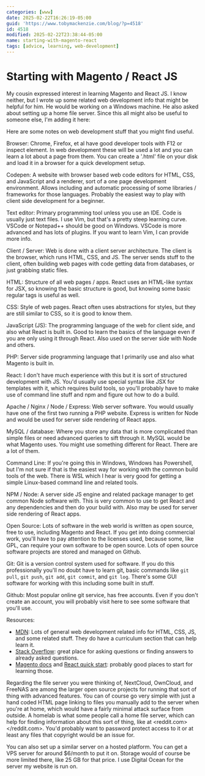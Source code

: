 ```yaml
---
categories: [www]
date: 2025-02-22T16:26:19-05:00
guid: 'https://www.tobymackenzie.com/blog/?p=4518'
id: 4518
modified: 2025-02-22T23:38:44-05:00
name: starting-with-magento-react
tags: [advice, learning, web-development]
---
```


Starting with Magento / React JS
================================

My cousin expressed interest in learning Magento and React JS.  I know neither, but I wrote up some related web development info that might be helpful for him.  He would be working on a Windows machine.  He also asked about setting up a home file server.  Since this all might also be useful to someone else, I'm adding it here:

Here are some notes on web development stuff that you might find useful.

<!--more-->

Browser: Chrome, Firefox, et al have good developer tools with F12 or inspect element.  In web development these will be used a lot and you can learn a lot about a page from them.  You can create a '.html' file on your disk and load it in a browser for a quick development setup.

Codepen: A website with browser based web code editors for HTML, CSS, and JavaScript and a renderer, sort of a one page development environment.  Allows including and automatic processing of some libraries / frameworks for those languages.  Probably the easiest way to play with client side development for a beginner.

Text editor: Primary programming tool unless you use an IDE.  Code is usually just text files.  I use Vim, but that's a pretty steep learning curve.  VSCode or Notepad++ should be good on Windows.  VSCode is more advanced and has lots of plugins.  If you want to learn Vim, I can provide more info.

Client / Server: Web is done with a client server architecture.  The client is the browser, which runs HTML, CSS, and JS.  The server sends stuff to the client, often building web pages with code getting data from databases, or just grabbing static files.

HTML: Structure of all web pages / apps.  React uses an HTML-like syntax for JSX, so knowing the basic structure is good, but knowing some basic regular tags is useful as well.

CSS: Style of web pages.  React often uses abstractions for styles, but they are still similar to CSS, so it is good to know them.

JavaScript (JS): The programming language of the web for client side, and also what React is built in.  Good to learn the basics of the language even if you are only using it through React.  Also used on the server side with Node and others.

PHP: Server side programming language that I primarily use and also what Magento is built in.

React: I don't have much experience with this but it is sort of structured development with JS.  You'd usually use special syntax like JSX for templates with it, which requires build tools, so you'll probably have to make use of command line stuff and npm and figure out how to do a build.

Apache / Nginx / Node / Express: Web server software.  You would usually have one of the first two running a PHP website.  Express is written for Node and would be used for server side rendering of React apps.

MySQL / database: Where you store any data that is more complicated than simple files or need advanced queries to sift through it.  MySQL would be what Magento uses.  You might use something different for React.  There are a lot of them.

Command Line:  If you're going this in Windows, Windows has Powershell, but I'm not sure if that is the easiest way for working with the common build tools of the web.  There is WSL which I hear is very good for getting a simple Linux-based command line and related tools.

NPM / Node: A server side JS engine and related package manager to get common Node software with.  This is very common to use to get React and any dependencies and then do your build with.  Also may be used for server side rendering of React apps.

Open Source: Lots of software in the web world is written as open source, free to use, including Magento and React.  If you get into doing commercial work, you'll have to pay attention to the licenses used, because some, like GPL, can require your own software to be open source.  Lots of open source software projects are stored and managed on Github.

Git: Git is a version control system used for software.  If you do this professionally you'll no doubt have to learn git, basic commands like `git pull`, `git push`, `git add`, `git commit`, and `git log`.  There's some GUI software for working with this including some built in stuff.

Github: Most popular online git service, has free accounts.  Even if you don't create an account, you will probably visit here to see some software that you'll use.

Resources:

- [MDN](https://developer.mozilla.org/en-US/): Lots of general web development related info for HTML, CSS, JS, and some related stuff.  They do have a curriculum section that can help learn it.
- [Stack Overflow](https://stackoverflow.com): great place for asking questions or finding answers to already asked questions.
- [Magento docs](https://developer.adobe.com/commerce/docs/) and [React quick start](https://react.dev/learn): probably good places to start for learning those.

Regarding the file server you were thinking of, NextCloud, OwnCloud, and FreeNAS are among the larger open source projects for running that sort of thing with advanced features.  You can of course go very simple with just a hand coded HTML page linking to files you manually add to the server when you're at home, which would have a fairly minimal attack surface from outside.  A homelab is what some people call a home file server, which can help for finding information about this sort of thing, like at <reddit.com></reddit.com>.  You'd probably want to password protect access to it or at least any files that copyright would be an issue for.

You can also set up a similar server on a hosted platform.  You can get a VPS server for around $6/month to put it on.  Storage would of course be more limited there, like 25 GB for that price.  I use Digital Ocean for the server my website is run on.
